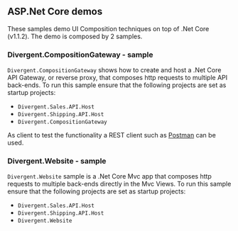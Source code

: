 ## ASP.Net Core demos

These samples demo UI Composition techniques on top of .Net Core (v1.1.2). The demo is composed by 2 samples.

### Divergent.CompositionGateway - sample

`Divergent.CompositionGateway` shows how to create and host a .Net Core API Gateway, or reverse proxy, that composes http requests to multiple API back-ends. To run this sample ensure that the following projects are set as startup projects:

* `Divergent.Sales.API.Host`
* `Divergent.Shipping.API.Host`
* `Divergent.CompositionGateway`

As client to test the functionality a REST client such as [Postman](https://chrome.google.com/webstore/detail/postman/fhbjgbiflinjbdggehcddcbncdddomop?hl=en) can be used.

### Divergent.Website - sample

`Divergent.Website` sample is a .Net Core Mvc app that composes http requests to multiple back-ends directly in the Mvc Views.  To run this sample ensure that the following projects are set as startup projects:

* `Divergent.Sales.API.Host`
* `Divergent.Shipping.API.Host`
* `Divergent.Website`